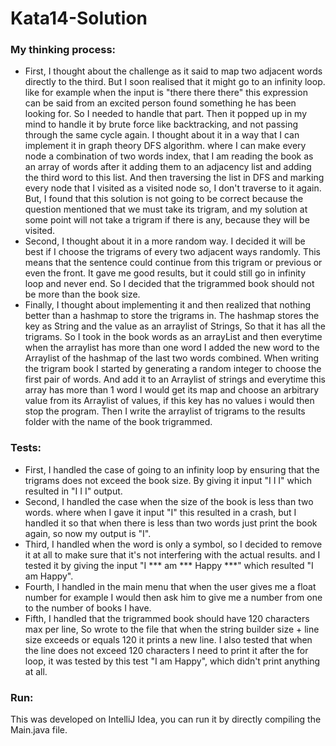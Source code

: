 # Kata14-Solution
### My thinking process: 
* First, I thought about the challenge as it said to map two adjacent
words directly to the third. But I soon realised that it 
might go to an infinity loop. like for example when the
input is "there there there" this expression can be said
from an excited person found something he has been looking
for. So I needed to handle that part. Then it popped up in
my mind to handle it by brute force like backtracking, and 
not passing through the same cycle again. I thought about it 
in a way that I can implement it in graph theory DFS algorithm.
where I can make every node a combination of two words index,
that I am reading the book as an array of words after it adding
them to an adjacency list and adding the third word to this list.
And then traversing the list in DFS and marking every node that I
visited as a visited node so, I don't traverse to it again. But,
I found that this solution is not going to be correct because
the question mentioned that we must take its trigram, and
my solution at some point will not take a trigram if there is
any, because they will be visited. 
* Second, I thought about it in a more random way. I decided it will be
best if I choose the trigrams of every two adjacent ways randomly. This
means that the sentence could continue from this trigram or previous or
even the front. It gave me good results, but it could still go in infinity
loop and never end. So I decided that the trigrammed book should not be 
more than the book size.
* Finally, I thought about implementing it and then realized that nothing
better than a hashmap to store the trigrams in. The hashmap stores the key as
String and the value as an arraylist of Strings, So that it has all the trigrams.
So I took in the book words as an arrayList and then everytime when the arraylist has more than one word
I added the new word to the Arraylist of the hashmap of the last two words combined.
When writing the trigram book I started by generating a random integer to choose
the first pair of words. And add it to an Arraylist of strings and everytime this
array has more than 1 word I would get its map and choose an arbitrary value from its
Arraylist of values, if this key has no values i would then stop the program. Then
I write the arraylist of trigrams to the results folder with the name of the book
trigrammed.

### Tests:
* First, I handled the case of going to an infinity loop by ensuring that the
trigrams does not exceed the book size. By giving it input "I I I" which resulted in "I I I" output.
* Second, I handled the case when the size of the book is less than two words. where 
when I gave it input "I" this resulted in a crash, but I handled it so that when there 
is less than two words just print the book again, so now my output is "I".
* Third, I handled when the word is only a symbol, so I decided to remove it at all
to make sure that it's not interfering with the actual results. and I tested it by 
giving the input "I *** am *** Happy ***" which resulted "I am Happy".
* Fourth, I handled in the main menu that when the user gives me a float number for
example I would then ask him to give me a number from one to the number of books I have.
* Fifth, I handled that the trigrammed book should have 120 characters max per line, 
So wrote to the file that when the string builder size + line size exceeds or equals
120 it prints a new line. I also tested that when the line does not exceed 120 characters
I need to print it after the for loop, it was tested by this test "I am Happy", which 
didn't print anything at all.

### Run: 
This was developed on IntelliJ Idea, you can run it by directly compiling the Main.java file. 